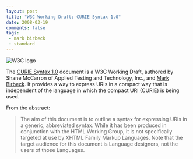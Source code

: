 ```yaml
---
layout: post
title: "W3C Working Draft: CURIE Syntax 1.0"
date: 2008-03-19
comments: false
tags:
 - mark birbeck
 - standard
---
```

![W3C logo](http://www.w3.org/Icons/w3c_home)

The [CURIE Syntax 1.0](http://www.w3.org/TR/curie/) document is a W3C Working
Draft, authored by Shane McCarron of Applied Testing and Technology, Inc., and
[Mark Birbeck](/mark-birbeck). It provides a way to express URIs in a compact
way that is independent of the language in which the compact URI (CURIE) is
being used.

<!-- more -->

  
From the abstract:

> The aim of this document is to outline a syntax for expressing URIs in a
generic, abbreviated syntax. While it has been produced in conjunction with
the HTML Working Group, it is not specifically targeted at use by XHTML Family
Markup Languages. Note that the target audience for this document is Language
designers, not the users of those Languages.

  

